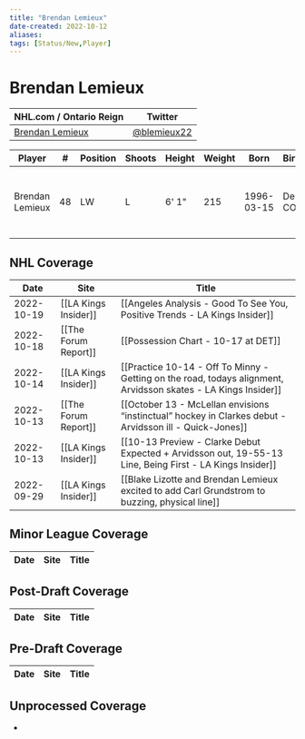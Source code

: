 ```yaml
---
title: "Brendan Lemieux"
date-created: 2022-10-12
aliases: 
tags: [Status/New,Player]
---
```


# Brendan Lemieux

NHL.com / Ontario Reign | Twitter
-|-
[Brendan Lemieux](https://www.nhl.com/player/brendan-lemieux-8477962) | [@blemieux22](https://twitter.com/blemieux22)

Player | \# | Position | Shoots | Height | Weight | Born | Birthplace | Draft 
-|-|-|-|-|-|-|-|-
Brendan Lemieux | 48 | LW | L | 6' 1" | 215 | 1996-03-15 | Denver, CO, USA | 2014 BUF, 2nd rd, 1st pk (31st overall)




## NHL  Coverage
| Date       | Site                 | Title                               |
| ---------- | -------------------- | ----------------------------------- |
| 2022-10-19 | [[LA Kings Insider]] | [[Angeles Analysis - Good To See You, Positive Trends - LA Kings Insider]]                                                                                        |
| 2022-10-18 | [[The Forum Report]] | [[Possession Chart - 10-17 at DET]] |
| 2022-10-14 | [[LA Kings Insider]] | [[Practice 10-14 - Off To Minny - Getting on the road, todays alignment, Arvidsson skates - LA Kings Insider]]
| 2022-10-13 | [[The Forum Report]] | [[October 13 - McLellan envisions “instinctual” hockey in Clarkes debut - Arvidsson ill - Quick-Jones]]
| 2022-10-13 | [[LA Kings Insider]] | [[10-13 Preview - Clarke Debut Expected + Arvidsson out, 19-55-13 Line, Being First - LA Kings Insider]]
| 2022-09-29 | [[LA Kings Insider]] | [[Blake Lizotte and Brendan Lemieux excited to add Carl Grundstrom to buzzing, physical line]]



## Minor League Coverage
Date | Site |  Title
---|---|---



## Post-Draft Coverage
Date | Site |  Title
---|---|---



## Pre-Draft Coverage
Date | Site |  Title
---|---|---


## Unprocessed Coverage
- 
